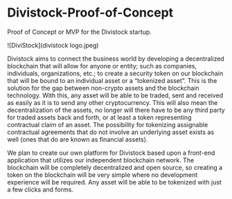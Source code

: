 # Divistock-Proof-of-Concept
Proof of Concept or MVP for the Divistock startup.

![DiviStock](divistock logo.jpeg)

Divistock aims to connect the business world by developing a decentralized blockchain that will
allow for anyone or entity; such as companies, individuals, organizations, etc.; to create a
security token on our blockchain that will be bound to an individual asset or a “tokenized asset”.
This is the solution for the gap between non-crypto assets and the blockchain technology. With
this, any asset will be able to be traded, sent and received as easily as it is to send any other
cryptocurrency. This will also mean the decentralization of the assets, no longer will there have
to be any third party for traded assets back and forth, or at least a token representing contractual
claim of an asset. The possibility for tokenizing assignable contractual agreements that do not
involve an underlying asset exists as well (ones that do are known as financial assets).

We plan to create our own platform for Divistock based upon a front-end application that utilizes
our independent blockchain network. The blockchain will be completely decentralized and open
source, so creating a token on the blockchain will be very simple where no development
experience will be required. Any asset will be able to be tokenized with just a few clicks and
forms.
